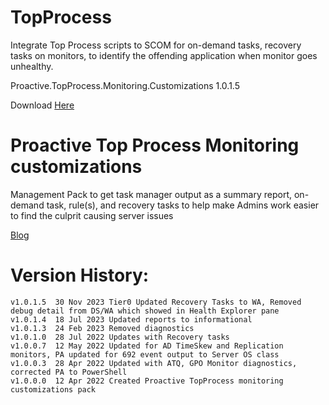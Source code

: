 # TopProcess
Integrate Top Process scripts to SCOM for on-demand tasks, recovery tasks on monitors, to identify the offending application when monitor goes unhealthy.

Proactive.TopProcess.Monitoring.Customizations 1.0.1.5

Download [Here](https://github.com/theKevinJustin/TopProcess/blob/main/Proactive.TopProcess.Monitoring.Customizations.xml)

# Proactive Top Process Monitoring customizations
Management Pack to get task manager output as a summary report, on-demand task, rule(s),
and recovery tasks to help make Admins work easier to find the culprit causing server issues

[Blog](https://kevinjustin.com/blog/2023/08/14/top-process-powershell-script/)

# Version History:
```
v1.0.1.5  30 Nov 2023 Tier0 Updated Recovery Tasks to WA, Removed debug detail from DS/WA which showed in Health Explorer pane
v1.0.1.4  18 Jul 2023 Updated reports to informational
v1.0.1.3  24 Feb 2023 Removed diagnostics
v1.0.1.0  28 Jul 2022 Updates with Recovery tasks
v1.0.0.7  12 May 2022 Updated for AD TimeSkew and Replication monitors, PA updated for 692 event output to Server OS class
v1.0.0.3  28 Apr 2022 Updated with ATQ, GPO Monitor diagnostics, corrected PA to PowerShell
v1.0.0.0  12 Apr 2022 Created Proactive TopProcess monitoring customizations pack
```
